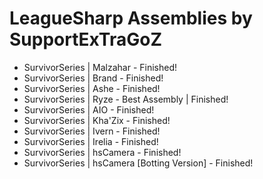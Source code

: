 # LeagueSharp Assemblies by SupportExTraGoZ

* SurvivorSeries | Malzahar - Finished!
* SurvivorSeries | Brand - Finished!
* SurvivorSeries | Ashe - Finished!
* SurvivorSeries | Ryze - Best Assembly | Finished!
* SurvivorSeries | AIO - Finished!
* SurvivorSeries | Kha'Zix - Finished!
* SurvivorSeries | Ivern - Finished!
* SurvivorSeries | Irelia - Finished!
* SurvivorSeries | hsCamera - Finished!
* SurvivorSeries | hsCamera [Botting Version] - Finished!
